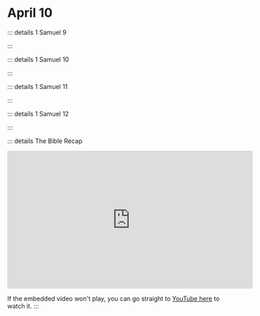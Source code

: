 # April 10

::: details 1 Samuel 9
<!--@include: @/bible/translations/bsb/09_1sa/009.md-->
:::

::: details 1 Samuel 10
<!--@include: @/bible/translations/bsb/09_1sa/010.md-->
:::

::: details 1 Samuel 11
<!--@include: @/bible/translations/bsb/09_1sa/011.md-->
:::

::: details 1 Samuel 12
<!--@include: @/bible/translations/bsb/09_1sa/012.md-->
:::

::: details The Bible Recap
<iframe width="560" height="315" src="https://www.youtube.com/embed/ZmDBJdHEXjI" title="YouTube video player" frameborder="0" allow="accelerometer; autoplay; clipboard-write; encrypted-media; gyroscope; picture-in-picture; web-share" referrerpolicy="strict-origin-when-cross-origin" allowfullscreen></iframe>

If the embedded video won't play, you can go straight to [YouTube here](https://youtu.be/ZmDBJdHEXjI) to watch it.
:::